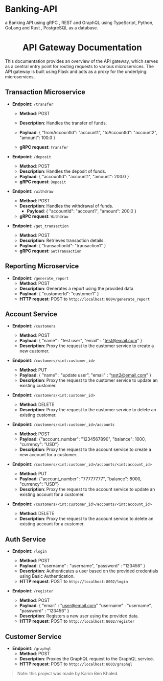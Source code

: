 # Banking-API
a Banking API using gRPC , REST and GraphQL using TypeScript, Python, GoLang and Rust , PostgreSQL as a database.
<h1 align="center">API Gateway Documentation</h1>

This documentation provides an overview of the API gateway, which serves as a central entry point for routing requests to various microservices. The API gateway is built using Flask and acts as a proxy for the underlying microservices.

## Transaction Microservice

- **Endpoint**: `/transfer`
  - **Method**: POST
  - **Description**: Handles the transfer of funds.
  - **Payload**: {
  "fromAccountId": "account1",
  "toAccountId": "account2",
  "amount": 100.0
}

  - **gRPC request**: `Transfer`

- **Endpoint**: `/deposit`
  - **Method**: POST
  - **Description**: Handles the deposit of funds.
  - **Payload**: {
  "accountId": "account1",
  "amount": 200.0
}
  - **gRPC request**: `Deposit`

- **Endpoint**: `/withdraw`
  - **Method**: POST
  - **Description**: Handles the withdrawal of funds.
    - **Payload**: {
  "accountId": "account1",
  "amount": 200.0
}
  - **gRPC request**: `Withdraw`

- **Endpoint**: `/get_transaction`
  - **Method**: POST
  - **Description**: Retrieves transaction details.
  - **Payload**: {
  "transactionId": "transaction1"
}
  - **gRPC request**: `GetTransaction`

## Reporting Microservice

- **Endpoint**: `/generate_report`
  - **Method**: POST
  - **Description**: Generates a report using the provided data.
  - **Payload**: {
  "customerId": "customer1"
}
  - **HTTP request**: POST to `http://localhost:8004/generate_report`

## Account Service

- **Endpoint**: `/customers`
  - **Method**: POST
  - **Payload**: {
    "name" : "test user",
    "email" : "test@email.com"
 }
  - **Description**: Proxy the request to the customer service to create a new customer.

- **Endpoint**: `/customers/<int:customer_id>`
  - **Method**: PUT
  - **Payload**: {
    "name" : "update user",
    "email" : "test2@email.com"
 }
  - **Description**: Proxy the request to the customer service to update an existing customer.

- **Endpoint**: `/customers/<int:customer_id>`
  - **Method**: DELETE
  - **Description**: Proxy the request to the customer service to delete an existing customer.

- **Endpoint**: `/customers/<int:customer_id>/accounts`
  - **Method**: POST
  - **Payload**: {"account_number": "1234567890", "balance": 1000, "currency": "USD"}
  - **Description**: Proxy the request to the account service to create a new account for a customer.

- **Endpoint**: `/customers/<int:customer_id>/accounts/<int:account_id>`
  - **Method**: PUT
  - **Payload**: {"account_number": "77777777", "balance": 8000, "currency": "USD"}
  - **Description**: Proxy the request to the account service to update an existing account for a customer.

- **Endpoint**: `/customers/<int:customer_id>/accounts/<int:account_id>`
  - **Method**: DELETE
  - **Description**: Proxy the request to the account service to delete an existing account for a customer.

## Auth Service

- **Endpoint**: `/login`
  - **Method**: POST
  - **Payload**: {
    "username" : "username",
    "password" : "123456"
 }
  - **Description**: Authenticates a user based on the provided credentials using Basic Authentication.
  - **HTTP request**: POST to `http://localhost:8002/login`

- **Endpoint**: `/register`
  - **Method**: POST
  - **Payload**: {
    "email" : "user@email.com"
    "username" : "username",
    "password" : "123456"
 }
  - **Description**: Registers a new user using the provided data.
  - **HTTP request**: POST to `http://localhost:8002/register`

## Customer Service

- **Endpoint**: `/graphql`
  - **Method**: POST
  - **Description**: Proxies the GraphQL request to the GraphQL service.
  - **HTTP request**: POST to `http://localhost:8003/graphql`

> Note: this project was made by Karim Ben Khaled.


</details>
